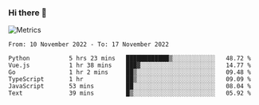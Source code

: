 ### Hi there 👋

![Metrics](https://github.com/radoapx/radoapx/blob/main/github-metrics.svg)

<!--START_SECTION:waka-->

```text
From: 10 November 2022 - To: 17 November 2022

Python           5 hrs 23 mins   ████████████▒░░░░░░░░░░░░   48.72 %
Vue.js           1 hr 38 mins    ███▓░░░░░░░░░░░░░░░░░░░░░   14.77 %
Go               1 hr 2 mins     ██▒░░░░░░░░░░░░░░░░░░░░░░   09.48 %
TypeScript       1 hr            ██▒░░░░░░░░░░░░░░░░░░░░░░   09.09 %
JavaScript       53 mins         ██░░░░░░░░░░░░░░░░░░░░░░░   08.04 %
Text             39 mins         █▒░░░░░░░░░░░░░░░░░░░░░░░   05.92 %
```

<!--END_SECTION:waka-->

<!--
**radoapx/radoapx** is a ✨ _special_ ✨ repository because its `README.md` (this file) appears on your GitHub profile.

Here are some ideas to get you started:

- 🔭 I’m currently working on ...
- 🌱 I’m currently learning ...
- 👯 I’m looking to collaborate on ...
- 🤔 I’m looking for help with ...
- 💬 Ask me about ...
- 📫 How to reach me: ...
- 😄 Pronouns: ...
- ⚡ Fun fact: ...
-->
